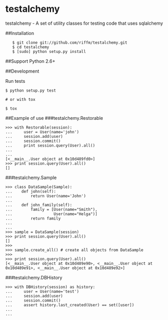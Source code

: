 testalchemy
===========

testalchemy - A set of utility classes for testing code that uses sqlalchemy


##Installation

```
   $ git clone git://github.com/riffm/testalchemy.git
   $ cd testalchemy
   $ [sudo] python setup.py install
```


##Support
Python 2.6+


##Development

Run tests

```
$ python setup.py test

# or with tox

$ tox
```


##Example of use
###testalchemy.Restorable

```
>>> with Restorable(session):
...     user = User(name='john')
...     session.add(user)
...     session.commit()
...     print session.query(User).all() 
...
...
[<__main__.User object at 0x10d489fd0>] 
>>> print session.query(User).all()
[]
```

###testalchemy.Sample

```
>>> class DataSample(Sample):
...    def john(self):
...        return User(name='John')
...    
...    def john_family(self):
...        family = [User(name="Smith"),
...                  User(name="Helga")]
...        return family
...
...
>>> sample = DataSample(session)
>>> print session.query(User).all()
[]
>>>
>>> sample.create_all() # create all objects from DataSample
>>>
>>> print session.query(User).all()
[<__main__.User object at 0x10d489e90>, <__main__.User object at 0x10d489e91>, <__main__.User object at 0x10d489e92>]
```

###testalchemy.DBHistory

```
>>> with DBHistory(session) as history:
...     user = User(name='test')
...     session.add(user)
...     session.commit()
...     assert history.last_created(User) == set([user])
...
...
```

